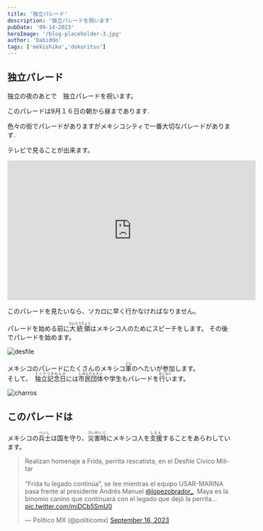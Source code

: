 ```yaml
---
title: '独立パレード'
description: '独立パレードを祝います'
pubDate: '09-14-2023'
heroImage: '/blog-placeholder-3.jpg'
author: 'Dabiddo'
tags: ['mekishiko','dokuritsu']
---
```


## 独立パレード

独立の夜のあとで　独立パレードを祝います。

このパレードは9月１６日の朝から昼まであります.

色々の街でパレードがありますがメキシコシティで一番大切なパレードがあります.

テレビで見ることが出来ます。
<div class="md:grid m-5 place-items-center">

<iframe width="560" height="315" src="https://www.youtube.com/embed/5F64NrKLVYk?si=x1lDnhqMW99KeMh0" title="YouTube video player" frameborder="0" allow="accelerometer; autoplay; clipboard-write; encrypted-media; gyroscope; picture-in-picture; web-share" allowfullscreen></iframe>
</div>

このパレードを見たいなら、ソカロに早く行かなければなりません。

パレードを始める前に<ruby>大統領<rp>（</rp><rt> だいとうりょう </rt><rp>）</rp></ruby>はメキシコ人のためにスピーチをします。
その後でパレードを始めます。

<div class="grid m-5 place-items-center max-w-l">

![desfile](https://www.unioncdmx.mx/wp-content/uploads/2022/09/desfile-militar-invitacion-1024x576.jpg)
</div>

メキシコのパレードにたくさんのメキシコ<ruby>軍<rp>(</rp><rt>ぐん</rt><rp>)</rp></ruby>のへたいが参加します。
</br>そして、　<ruby>独立記念日<rp>（</rp><rt>どくりつきねんび</rt><rp>）</rp></ruby>には<ruby>市民団体<rp>（</rp><rt> しみんだんたい </rt><rp>）</rp></ruby>や学生もパレードを<ruby>行い<rp>（</rp><rt>おこない</rt><rp>）</rp></ruby>ます。

<div class="grid m-5 place-items-center max-w-l">
<div class="m-5">

![charros](https://www.protocolo.com.mx/wp-content/uploads/desfile16-27.jpg)
</div>

</div>

## このパレードは
メキシコの<ruby>兵士<rp>（</rp><rt> へいし </rt><rp>）</rp></ruby>は国を守り、<ruby>災害時<rp>（</rp><rt> さいがい じ</rt><rp>）</rp></ruby>にメキシコ人を<ruby>支援<rp>（</rp><rt> しえん </rt><rp>）</rp></ruby>することをあらわしています。

<div class="grid m-5 place-items-center max-w-l">
<blockquote class="twitter-tweet"><p lang="es" dir="ltr">Realizan homenaje a Frida, perrita rescatista, en el Desfile Cívico Militar<br><br>“Frida tu legado continúa”, se lee mientras el equipo USAR-MARINA pasa frente al presidente Andrés Manuel <a href="https://twitter.com/lopezobrador_?ref_src=twsrc%5Etfw">@lopezobrador_</a>. Maya es la binomio canino que continuará con el legado que dejó la perrita… <a href="https://t.co/miDCb5SmU0">pic.twitter.com/miDCb5SmU0</a></p>&mdash; Político MX (@politicomx) <a href="https://twitter.com/politicomx/status/1703110036887674963?ref_src=twsrc%5Etfw">September 16, 2023</a></blockquote> <script async src="https://platform.twitter.com/widgets.js" charset="utf-8"></script>
</div>



<style>
    #content {
        font-size:20px;
    }
    #content>h1 {
        font-size:40px;
        font-weight:bold;
    }
    #content>h2 {
        font-size:35px;
        font-weight:bold;
    }
    #content>h2 {
        font-size:30px;
        font-weight:bold;
    }
    #content>h3 {
        font-size:25px;
        font-weight:bold;
    }
    #content>h3 {
        font-size:20px;
        font-weight:bold;
    }
</style>